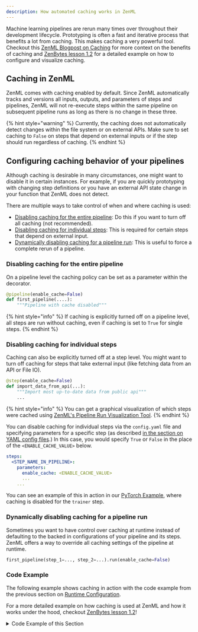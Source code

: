 ```yaml
---
description: How automated caching works in ZenML
---
```


Machine learning pipelines are rerun many times over throughout their
development lifecycle. Prototyping is often a fast and iterative process that
benefits a lot from caching. This makes caching a very powerful tool.
Checkout this [ZenML Blogpost on Caching](https://blog.zenml.io/caching-ml-pipelines/)
for more context on the benefits of caching and 
[ZenBytes lesson 1.2](https://github.com/zenml-io/zenbytes/blob/main/1-2_Artifact_Lineage.ipynb)
for a detailed example on how to configure and visualize caching.

## Caching in ZenML

ZenML comes with caching enabled by default. Since ZenML automatically tracks
and versions all inputs, outputs, and parameters of steps and pipelines, ZenML
will not re-execute steps within the same pipeline on subsequent pipeline runs
as long as there is no change in these three.

{% hint style="warning" %}
Currently, the caching does not automatically detect changes within the file
system or on external APIs. Make sure to set caching to `False` on steps that
depend on external inputs or if the step should run regardless of caching.
{% endhint %}

## Configuring caching behavior of your pipelines

Although caching is desirable in many circumstances, one might want to disable
it in certain instances. For example, if you are quickly prototyping with
changing step definitions or you have an external API state change in your
function that ZenML does not detect.

There are multiple ways to take control of when and where caching is used:
- [Disabling caching for the entire pipeline](#disabling-caching-for-the-entire-pipeline):
Do this if you want to turn off all caching (not recommended).
- [Disabling caching for individual steps](#disabling-caching-for-individual-steps):
This is required for certain steps that depend on external input.
- [Dynamically disabling caching for a pipeline run](#dynamically-disabling-caching-for-a-pipeline-run):
This is useful to force a complete rerun of a pipeline.

### Disabling caching for the entire pipeline

On a pipeline level the caching policy can be set as a parameter within the decorator. 

```python
@pipeline(enable_cache=False)
def first_pipeline(....):
    """Pipeline with cache disabled"""
```

{% hint style="info" %}
If caching is explicitly turned off on a pipeline level, all steps are run 
without caching, even if caching is set to `True` for single steps.
{% endhint %}

### Disabling caching for individual steps

Caching can also be explicitly turned off at a step level. You might want to turn off caching for steps that take 
external input (like fetching data from an API or File IO).

```python
@step(enable_cache=False)
def import_data_from_api(...):
    """Import most up-to-date data from public api"""
    ...
```

{% hint style="info" %}
You can get a graphical visualization of which steps were cached using
[ZenML's Pipeline Run Visualization Tool](./pipeline-visualization.md).
{% endhint %}

You can disable caching for individual steps via the `config.yaml` file and
specifying parameters for a specific step (as described [in the section on YAML
config
files](https://docs.zenml.io/developer-guide/steps-and-pipelines/runtime-configuration#configuring-with-yaml-config-files).)
In this case, you would specify `True` or `False` in the place of the
`<ENABLE_CACHE_VALUE>` below.

```yaml
steps:
  <STEP_NAME_IN_PIPELINE>:
    parameters:
      enable_cache: <ENABLE_CACHE_VALUE>
      ...
    ...
```

You can see an example of this in action in our [PyTorch
Example](https://github.com/zenml-io/zenml/blob/develop/examples/pytorch/config.yaml),
where caching is disabled for the `trainer` step.

### Dynamically disabling caching for a pipeline run

Sometimes you want to have control over caching at runtime instead of defaulting to the backed in configurations of 
your pipeline and its steps. ZenML offers a way to override all caching settings of the pipeline at runtime.

```python
first_pipeline(step_1=..., step_2=...).run(enable_cache=False)
```

### Code Example

The following example shows caching in action with the code example from the
previous section on [Runtime Configuration](./runtime-configuration.md).

For a more detailed example on how caching is used at ZenML and how it works
under the hood, checkout 
[ZenBytes lesson 1.2](https://github.com/zenml-io/zenbytes/blob/main/1-2_Artifact_Lineage.ipynb)!

<details>
    <summary>Code Example of this Section</summary>

```python
import numpy as np
from sklearn.base import ClassifierMixin
from sklearn.datasets import load_digits
from sklearn.model_selection import train_test_split
from sklearn.svm import SVC

from zenml.steps import BaseStepConfig, Output, step
from zenml.pipelines import pipeline


@step
def digits_data_loader() -> Output(
    X_train=np.ndarray, X_test=np.ndarray, y_train=np.ndarray, y_test=np.ndarray
):
    """Loads the digits dataset as a tuple of flattened numpy arrays."""
    digits = load_digits()
    data = digits.images.reshape((len(digits.images), -1))
    X_train, X_test, y_train, y_test = train_test_split(
        data, digits.target, test_size=0.5, shuffle=False
    )
    return X_train, X_test, y_train, y_test


class SVCTrainerStepConfig(BaseStepConfig):
    """Trainer params"""
    gamma: float = 0.001


@step(enable_cache=False)  # never cache this step, always retrain
def svc_trainer(
    config: SVCTrainerStepConfig,
    X_train: np.ndarray,
    y_train: np.ndarray,
) -> ClassifierMixin:
    """Train a sklearn SVC classifier."""
    model = SVC(gamma=config.gamma)
    model.fit(X_train, y_train)
    return model


@pipeline
def first_pipeline(step_1, step_2):
    X_train, X_test, y_train, y_test = step_1()
    step_2(X_train, y_train)


first_pipeline_instance = first_pipeline(
    step_1=digits_data_loader(),
    step_2=svc_trainer()
)

# The pipeline is executed for the first time, so all steps are run.
first_pipeline_instance.run()

# Step one will use cache, step two will rerun due to the decorator config
first_pipeline_instance.run()

# The complete pipeline will be rerun
first_pipeline_instance.run(enable_cache=False)
```

### Expected Output

#### Run 1:

```
Creating run for pipeline: first_pipeline
Cache enabled for pipeline first_pipeline
Using stack default to run pipeline first_pipeline...
Step digits_data_loader has started.
Step digits_data_loader has finished in 0.135s.
Step svc_trainer has started.
Step svc_trainer has finished in 0.109s.
Pipeline run first_pipeline-07_Jul_22-12_05_54_573248 has finished in 0.417s.
```

#### Run 2:

```
Creating run for pipeline: first_pipeline
Cache enabled for pipeline first_pipeline
Using stack default to run pipeline first_pipeline...
Step digits_data_loader has started.
Using cached version of digits_data_loader.
Step digits_data_loader has finished in 0.014s.
Step svc_trainer has started.
Step svc_trainer has finished in 0.051s.
Pipeline run first_pipeline-07_Jul_22-12_05_55_813554 has finished in 0.161s.
```

#### Run 3:

```
Creating run for pipeline: first_pipeline
Cache enabled for pipeline first_pipeline
Using stack default to run pipeline first_pipeline...
Runtime configuration overwriting the pipeline cache settings to enable_cache=False for this pipeline run. The default caching strategy is retained for future pipeline runs.
Step digits_data_loader has started.
Step digits_data_loader has finished in 0.078s.
Step svc_trainer has started.
Step svc_trainer has finished in 0.048s.
Pipeline run first_pipeline-07_Jul_22-12_05_56_718489 has finished in 0.219s.
```

</details>
